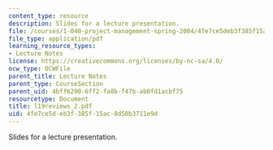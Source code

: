```yaml
---
content_type: resource
description: Slides for a lecture presentation.
file: /courses/1-040-project-management-spring-2004/4fe7ce5deb3f385f15ac8d50b3711e9d_l19reviews_2.pdf
file_type: application/pdf
learning_resource_types:
- Lecture Notes
license: https://creativecommons.org/licenses/by-nc-sa/4.0/
ocw_type: OCWFile
parent_title: Lecture Notes
parent_type: CourseSection
parent_uid: 4bff6290-6ff2-fa8b-f47b-ab0fd1acbf75
resourcetype: Document
title: l19reviews_2.pdf
uid: 4fe7ce5d-eb3f-385f-15ac-8d50b3711e9d
---
```

Slides for a lecture presentation.